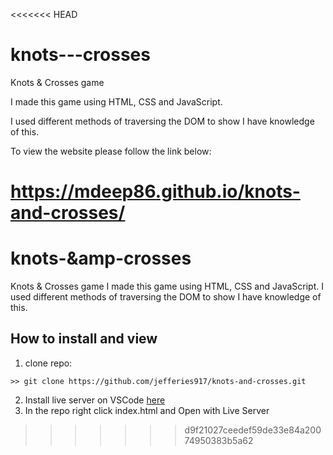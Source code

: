 <<<<<<< HEAD
# knots---crosses

Knots &amp; Crosses game

I made this game using HTML, CSS and JavaScript.

I used different methods of traversing the DOM to show I have knowledge of this.

To view the website please follow the link below:

https://mdeep86.github.io/knots-and-crosses/
=======
# knots-&amp-crosses
Knots &amp; Crosses game
I made this game using HTML, CSS and JavaScript. 
I used different methods of traversing the DOM to show I have knowledge of this. 

## How to install and view
1. clone repo:
```
>> git clone https://github.com/jefferies917/knots-and-crosses.git
```
2. Install live server on VSCode [here](https://marketplace.visualstudio.com/items?itemName=ritwickdey.LiveServer)
3. In the repo right click index.html and Open with Live Server
>>>>>>> d9f21027ceedef59de33e84a20074950383b5a62
